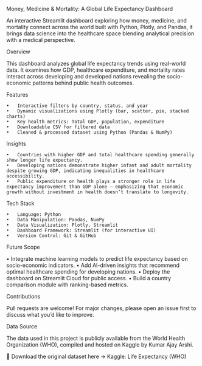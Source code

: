 
Money, Medicine & Mortality: A Global Life Expectancy Dashboard

An interactive Streamlit dashboard exploring how money, medicine, and mortality connect across the world  built with Python, Plotly, and Pandas, it brings data science into the healthcare space blending analytical precision with a medical perspective.


 Overview

This dashboard analyzes global life expectancy trends using real-world data. It examines how GDP, healthcare expenditure, and mortality rates interact across developing and developed nations  revealing the socio-economic patterns behind public health outcomes.

Features

	•	Interactive filters by country, status, and year
	•	Dynamic visualizations using Plotly (bar, scatter, pie, stacked charts)
	•	Key health metrics: Total GDP, population, expenditure
	•	Downloadable CSV for filtered data
	•	Cleaned & processed dataset using Python (Pandas & NumPy)

Insights

	•	Countries with higher GDP and total healthcare spending generally show longer life expectancy.
	•	Developing nations demonstrate higher infant and adult mortality despite growing GDP, indicating inequalities in healthcare accessibility.
	•	Public expenditure on health plays a stronger role in life expectancy improvement than GDP alone — emphasizing that economic growth without investment in health doesn’t translate to longevity.

Tech Stack

	•	Language: Python 
	•	Data Manipulation: Pandas, NumPy
	•	Data Visualization: Plotly, Streamlit
	•	Dashboard Framework: Streamlit (for interactive UI)
	•	Version Control: Git & GitHub 

Future Scope

• Integrate machine learning models to predict life expectancy based on socio-economic indicators.
• Add AI-driven insights that recommend optimal healthcare spending for developing nations.
• Deploy the dashboard on Streamlit Cloud for public access.
• Build a country comparison module with ranking-based metrics.

Contributions

Pull requests are welcome! For major changes, please open an issue first to discuss what you’d like to improve.

Data Source

The data used in this project is publicly available from the World Health Organization (WHO), compiled and hosted on Kaggle by Kumar Ajay Arshi.

📎 Download the original dataset here → Kaggle: Life Expectancy (WHO)
